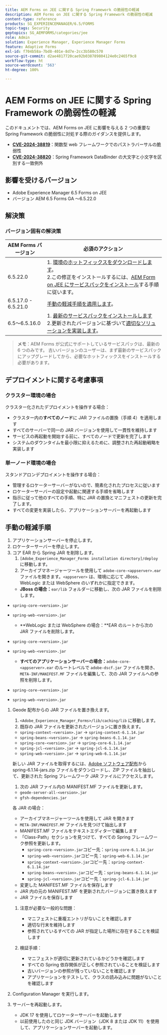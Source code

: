 ```yaml
---
title: AEM Forms on JEE に関する Spring Framework の脆弱性の軽減
description: AEM Forms on JEE に関する Spring Framework の脆弱性の軽減
content-type: reference
products: SG_EXPERIENCEMANAGER/6.5/FORMS
topic-tags: Security
geptopics: SG_AEMFORMS/categories/jee
role: Admin
solution: Experience Manager, Experience Manager Forms
feature: Adaptive Forms
exl-id: f704b58a-7bd8-401e-8d7e-2cc3b580c570
source-git-commit: d2ae4817720cae92b038789804124e0c2465f9c8
workflow-type: ht
source-wordcount: '563'
ht-degree: 100%

---
```


# AEM Forms on JEE に関する Spring Framework の脆弱性の軽減

このドキュメントでは、AEM Forms on JEE に影響を与える 2 つの重要な Spring Framework の脆弱性に対処する際のガイダンスを提供します。

- **[CVE-2024-38819](https://spring.io/security/cve-2024-38819)**：関数型 web フレームワークでのパストラバーサルの脆弱性
- **[CVE-2024-38820](https://spring.io/security/cve-2024-38820)**：Spring Framework DataBinder の大文字と小文字を区別する一致例外

## 影響を受けるバージョン

- Adobe Experience Manager 6.5 Forms on JEE
- バージョン AEM 6.5 Forms GA ～6.5.22.0

## 解決策

### バージョン固有の解決策

| AEM Forms バージョン | 必須のアクション |
|-------------------|-----------------|
| 6.5.22.0 | &#x200B;1. [環境のホットフィックスをダウンロードします](/help/release-notes/aem-forms-hotfix.md)。</br>2.この修正をインストールするには、[AEM Form on JEE にサービスパックをインストール](/help/release-notes/aem-forms-current-service-pack-installation-instructions.md)する手順に従います。 |
| 6.5.17.0 - 6.5.21.0 | [手動の軽減手順を適用します](#manual-mitigation-steps)。 |
| 6.5～6.5.16.0 | &#x200B;1. [最新のサービスパックをインストールします](/help/release-notes/release-notes.md)<br>2.更新されたバージョンに基づいて[適切なソリューションを実装します](#version-specific-solutions)。 |

> **メモ**：AEM Forms が公式にサポートしているサービスパックは、最新の 6 つのみです。 古いバージョンのユーザーは、まず最新のサービスパックにアップグレードしてから、必要なホットフィックスをインストールする必要があります。

## デプロイメントに関する考慮事項

### クラスター環境の場合

クラスター化されたデプロイメントを操作する場合：

- クラスター内の&#x200B;**すべてのノード**&#x200B;に JAR ファイルの置換（手順 4）を適用します
- すべてのサーバーで同一の JAR バージョンを使用して一貫性を維持します
- サービスの再起動を開始する前に、すべてのノードで更新を完了します
- システムのダウンタイムを最小限に抑えるために、調整された再起動戦略を実装します

### 単一ノード環境の場合

スタンドアロンデプロイメントを操作する場合：

- 管理するロケーターサーバーがないので、簡素化されたプロセスに従います
- ロケーターサーバーの設定や起動に関連する手順を省略します
- 指示に従って他のすべての手順、特に JAR の置換とマニフェストの更新を完了します。
- すべての変更を実装したら、アプリケーションサーバーを再起動します

## 手動の軽減手順

1. アプリケーションサーバーを停止します。
1. ロケーターサーバーを停止します。
1. コア EAR から Spring JAR を削除します。
   1. `[Adobe_Experience_Manager_Forms installation directory]/deploy` に移動します。
   1. アーカイブマネージャーツールを使用して `adobe-core-<appserver>.ear` ファイルを開きます。`<appserver>` は、環境に応じて JBoss、WebLogic または WebSphere のいずれかに指定できます。
   - **JBoss の場合：**`ear/lib` フォルダーに移動し、次の JAR ファイルを削除します。
- `spring-core-<version>.jar`
- `spring-web-<version>.jar`

   - **WebLogic または WebSphere の場合：**EAR のルートから次の JAR ファイルを削除します。
- `spring-core-<version>.jar`
- `spring-web-<version>.jar`

   - **すべてのアプリケーションサーバーの場合：**`adobe-core-<appserver>.ear` のルートレベルで `adobe-dscf.jar` ファイルを開き、`META-INF/MANIFEST.MF` ファイルを編集して、次の JAR ファイルへの参照を削除します。
- `spring-core-<version>.jar`
- `spring-web-<version>.jar`

1. Geode 配布からの JAR ファイルを置き換えます。
   1. `<Adobe_Experience_Manager_Forms>/lib/caching/lib` に移動します。
   1. 既存の JAR ファイルを更新されたバージョンに置き換えます。
   - `spring-context-<version>.jar` → `spring-context-6.1.14.jar`
   - `spring-beans-<version>.jar` → `spring-beans-6.1.14.jar`
   - `spring-core-<version>.jar` → `spring-core-6.1.14.jar`
   - `spring-jcl-<version>.jar` → `spring-jcl-6.1.14.jar`
   - `spring-web-<version>.jar` → `spring-web-6.1.14.jar`

   新しい JAR ファイルを取得するには、[Adobe ソフトウェア配布](https://experience.adobe.com/#/downloads/content/software-distribution/en/aem.html?package=/content/software-distribution/en/details.html/content/dam/aem/public/adobe/packages/cq650/hotfix/aem-6-5-0-hotfix-vuln-30727/spring-6.1.14-jars.zip)から spring-6.1.14-jars.zip ファイルをダウンロードし、ZIP ファイルを抽出して、更新された Spring フレームワーク JAR ファイルにアクセスします。

   1. 次の JAR ファイル内の MANIFEST.MF ファイルを更新します。
   - `geode-server-all-<version>.jar`
   - `gfsh-dependencies.jar`

   各 JAR の場合：
   - アーカイブマネージャーツールを使用して JAR を開きます
   - `META-INF/MANIFEST.MF` ファイルを見つけて抽出します
   - MANIFEST.MF ファイルをテキストエディターで編集します
   - 「Class-Path」セクションを見つけて、すべての Spring フレームワーク参照を更新します。
      - `spring-core-<version>.jar`コピー先：`spring-core-6.1.14.jar`
      - `spring-web-<version>.jar`コピー先：`spring-web-6.1.14.jar`
      - `spring-context-<version>.jar`コピー先：`spring-context-6.1.14.jar`
      - `spring-beans-<version>.jar`コピー先：`spring-beans-6.1.14.jar`
      - `spring-jcl-<version>.jar`コピー先：`spring-jcl-6.1.14.jar`
   - 変更した MANIFEST.MF ファイルを保存します
   - JAR 内の元の MANIFEST.MF を更新されたバージョンに置き換えます
   - JAR ファイルを保存します

   1. 注意が必要な一般的な問題：
      - マニフェストに重複エントリがないことを確認します
      - 適切な行末を維持します
      - 参照されているすべての JAR が指定した場所に存在することを検証します

   1. 検証手順：
      - マニフェストが適切に更新されているかどうかを確認します
      - すべての Spring 依存関係が正しく参照されていることを検証します
      - 古いバージョンの参照が残っていないことを確認します
      - アプリケーションをテストして、クラスの読み込みに問題がないことを確認します

1. Configuration Manager を実行します。

1. サーバーを再起動します。
   - JDK 17 を使用してロケーターサーバーを起動します
   - 以前使用したのと同じ JDK バージョン（JDK 8 または JDK 11）を使用して、アプリケーションサーバーを起動します。
